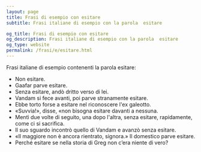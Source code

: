 ```yaml
---
layout: page
title: Frasi di esempio con esitare 
subtitle: Frasi italiane di esempio con la parola  esitare

og_title: Frasi di esempio con esitare 
og_description: Frasi italiane di esempio con la parola  esitare
og_type: website
permalink: /frasi/e/esitare.html
---
```


Frasi italiane di esempio contenenti la parola esitare:


- Non esitare.
- Gaafar parve esitare.
- Senza esitare, andò dritto verso di lei.
- Vandam si fece avanti, poi parve stranamente esitare.
- Ebbe torto forse a esitare nel riconoscere l'ex galeotto.
- «Suvvia!», disse, «non bisogna esitare davanti a nessuna.
- Mentì due volte di seguito, una dopo l'altra, senza esitare, rapidamente, come ci si sacrifica.
- Il suo sguardo incontrò quello di Vandam e avanzò senza esitare.
- «Il maggiore non è ancora rientrato, signora.» Il domestico parve esitare.
- Perché esitare se nella storia di Greg non c’era niente di vero?
